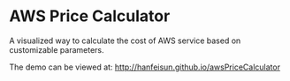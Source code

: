 # AWS Price Calculator

A visualized way to calculate the cost of AWS service based on customizable parameters.

The demo can be viewed at: http://hanfeisun.github.io/awsPriceCalculator
